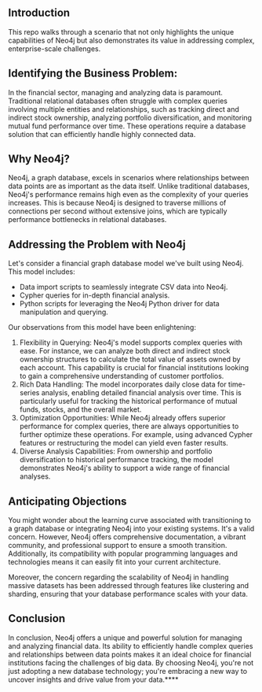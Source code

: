 ## Introduction
This repo walks through a scenario that not only highlights the unique capabilities of Neo4j but also demonstrates its value in addressing complex, enterprise-scale challenges.

## Identifying the Business Problem:
In the financial sector, managing and analyzing data is paramount. Traditional relational databases often struggle with complex queries involving multiple entities and relationships, such as tracking direct and indirect stock ownership, analyzing portfolio diversification, and monitoring mutual fund performance over time. These operations require a database solution that can efficiently handle highly connected data.

## Why Neo4j?
Neo4j, a graph database, excels in scenarios where relationships between data points are as important as the data itself. Unlike traditional databases, Neo4j's performance remains high even as the complexity of your queries increases. This is because Neo4j is designed to traverse millions of connections per second without extensive joins, which are typically performance bottlenecks in relational databases.

## Addressing the Problem with Neo4j

Let's consider a financial graph database model we've built using Neo4j. This model includes:
- Data import scripts to seamlessly integrate CSV data into Neo4j.
- Cypher queries for in-depth financial analysis.
- Python scripts for leveraging the Neo4j Python driver for data manipulation and querying.

Our observations from this model have been enlightening:

1. Flexibility in Querying: Neo4j's model supports complex queries with ease. For instance, we can analyze both direct and indirect stock ownership structures to calculate the total value of assets owned by each account. This capability is crucial for financial institutions looking to gain a comprehensive understanding of customer portfolios.
2. Rich Data Handling: The model incorporates daily close data for time-series analysis, enabling detailed financial analysis over time. This is particularly useful for tracking the historical performance of mutual funds, stocks, and the overall market.
3. Optimization Opportunities: While Neo4j already offers superior performance for complex queries, there are always opportunities to further optimize these operations. For example, using advanced Cypher features or restructuring the model can yield even faster results.
4. Diverse Analysis Capabilities: From ownership and portfolio diversification to historical performance tracking, the model demonstrates Neo4j's ability to support a wide range of financial analyses.

## Anticipating Objections
You might wonder about the learning curve associated with transitioning to a graph database or integrating Neo4j into your existing systems. It's a valid concern. However, Neo4j offers comprehensive documentation, a vibrant community, and professional support to ensure a smooth transition. Additionally, its compatibility with popular programming languages and technologies means it can easily fit into your current architecture.

Moreover, the concern regarding the scalability of Neo4j in handling massive datasets has been addressed through features like clustering and sharding, ensuring that your database performance scales with your data.

## Conclusion
In conclusion, Neo4j offers a unique and powerful solution for managing and analyzing financial data. Its ability to efficiently handle complex queries and relationships between data points makes it an ideal choice for financial institutions facing the challenges of big data. By choosing Neo4j, you're not just adopting a new database technology; you're embracing a new way to uncover insights and drive value from your data.****